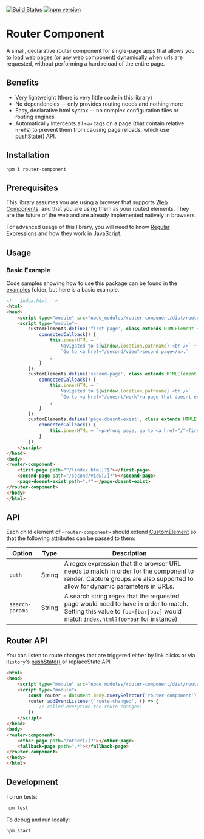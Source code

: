 [![Build Status](https://travis-ci.org/mkay581/router-component.svg?branch=master)](https://travis-ci.org/mkay581/router-component)
[![npm version](https://badge.fury.io/js/router-component.svg)](https://www.npmjs.com/package/router-component)

# Router Component

A small, declarative router component for single-page apps that allows you to load web pages (or any web component) 
dynamically when urls are requested, without performing a hard reload of the entire page.

## Benefits

* Very lightweight (there is very little code in this library)
* No dependencies -- only provides routing needs and nothing more
* Easy, declarative html syntax -- no complex configuration files or routing engines
* Automatically intercepts all `<a>` tags on a page (that contain relative `href`s) to prevent them from causing page
reloads, which use [pushState()](http://w3c.github.io/html/browsers.html#dom-history-pushstate) API.

## Installation

```
npm i router-component
```

## Prerequisites

This library assumes you are using a browser that supports [Web Components](https://www.webcomponents.org/introduction). 
and that you are using them as your routed elements. They are the future of the web and are already implemented 
natively in browsers.

For advanced usage of this library, you will need to know
[Regular Expressions](https://developer.mozilla.org/en-US/docs/Web/JavaScript/Guide/Regular_Expressions) and how 
they work in JavaScript.

## Usage

### Basic Example

Code samples showing how to use this package can be found in the [examples](examples) folder, but here is a basic example.

```html
<!-- index.html -->
<html>
<head>
    <script type="module" src="node_modules/router-component/dist/router-component.js"></script>
    <script type="module">
        customElements.define('first-page', class extends HTMLElement {
            connectedCallback() {
                this.innerHTML = `
                    Navigated to ${window.location.pathname} <br />` + //"/"
                    `Go to <a href="/second/view">second page</a>.`
                ;
            }
        });
        customElements.define('second-page', class extends HTMLElement {
            connectedCallback() {
                this.innerHTML = `
                    Navigated to ${window.location.pathname} <br />` + // "/second/view" OR "/second/view/"
                    `Go to <a href="/doesnt/work">a page that doesnt exist</a>.`
                ;
            }
        });
        customElements.define('page-doesnt-exist', class extends HTMLElement {
            connectedCallback() {
                this.innerHTML = `<p>Wrong page, go to <a href="/">first page again</a></p>`;
            }
        });
    </script>
</head>
<body>
<router-component>
    <first-page path="^/(index.html)?$"></first-page>
    <second-page path="/second/view[/]?"></second-page>
    <page-doesnt-exist path=".*"></page-doesnt-exist>
</router-component>
</body>
</html>

```


## API

Each child element of `<router-component>` should extend 
[CustomElement](https://html.spec.whatwg.org/multipage/custom-elements.html#custom-elements) so that the following attributes
can be passed to them:

| Option | Type | Description |
|--------|--------|--------|
| `path`| String | A regex expression that the browser URL needs to match in order for the component to render. Capture groups are also supported to allow for dynamic parameters in URLs.
| `search-params`| String | A search string regex that the requested page would need to have in order to match. Setting this value to `foo=[bar\|baz]` would match `index.html?foo=bar` for instance)


## Router API

You can listen to route changes that are triggered either by link clicks or via `History`'s [pushState()](http://w3c.github.io/html/browsers.html#dom-history-pushstate) or replaceState API

```html
<html>
<head>
    <script type="module" src="node_modules/router-component/dist/router-component.js"></script>
    <script type="module">
        const router = document.body.querySelector('router-component');
        router.addEventListener('route-changed', () => {
            // called everytime the route changes!
        })
    </script>
</head>
<body>
<router-component>
    <other-page path="/other[/]?"></other-page>
    <fallback-page path=".*"></fallback-page>
</router-component>
</body>
</html>
```


## Development

To run tests:

```bash
npm test
```

To debug and run locally:

```bash
npm start
```


